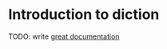 # Introduction to diction

TODO: write [great documentation](http://jacobian.org/writing/what-to-write/)
